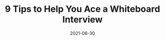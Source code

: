 ---
date: 2021-06-30
permalink: false
publisher: codecademy
tags:
  - interviewing
  - tips
target_url: https://www.codecademy.com/resources/blog/whiteboard-interview-tips/
title: 9 Tips to Help You Ace a Whiteboard Interview
---